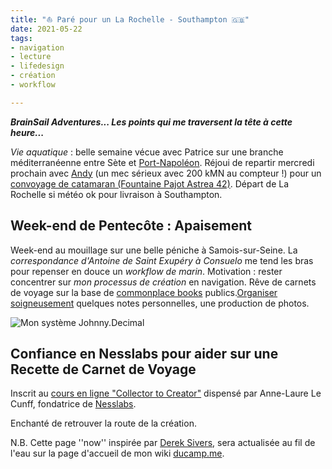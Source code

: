 ```yaml
---
title: "⛵️ Paré pour un La Rochelle - Southampton 🇬🇧" 
date: 2021-05-22
tags:
- navigation
- lecture
- lifedesign
- création 
- workflow

---
```

**_BrainSail Adventures... Les points qui me traversent la tête à cette heure..._**

*Vie aquatique* : belle semaine vécue avec Patrice sur une branche méditerranéenne entre Sète et [Port-Napoléon](https://www.port-adhoc.com/port-napoleon/). Réjoui de repartir mercredi prochain avec [Andy](https://www.relianceyachtmanagement.com/andy-mallion/) (un mec sérieux avec 200 kMN au compteur !) pour un [convoyage de catamaran (Fountaine Pajot Astrea 42)](https://www.bourse-aux-equipiers.com/annonce-33501.html). Départ de La Rochelle si météo ok pour livraison à Southampton. 

## Week-end de Pentecôte :  Apaisement

Week-end au mouillage sur une belle péniche à Samois-sur-Seine. La *correspondance d'Antoine de Saint Exupéry à Consuelo* me tend les bras pour repenser en douce un *workflow de marin*. Motivation : rester concentrer sur *mon processus de création* en navigation. Rêve de carnets de voyage sur la base de [commonplace books](https://ducamp.me/Commonplace_book) publics.[Organiser soigneusement](https://ducamp.me/Johnny.Decimal) quelques notes personnelles, une production de photos.

![Mon système Johnny.Decimal](https://ducamp.me/images/thumb/3/39/Navigation-Johnny.Decimal.png/1600px-Navigation-Johnny.Decimal.png)



## Confiance en Nesslabs pour aider sur une Recette de Carnet de Voyage

Inscrit au [cours en ligne "Collector to Creator"](https://community.nesslabs.com/c/dashboard/schedule) dispensé par Anne-Laure Le Cunff, fondatrice de [Nesslabs](https://nesslabs.com/). 

Enchanté de retrouver la route de la création.


N.B. Cette page ''now'' inspirée par [Derek Sivers](https://ducamp.me/maintenant), sera actualisée au fil de l'eau sur la page d'accueil de mon wiki [ducamp.me](https://ducamp.me/).
